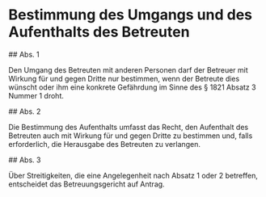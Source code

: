 # Bestimmung des Umgangs und des Aufenthalts des Betreuten



\#\# Abs. 1

 Den Umgang des Betreuten mit anderen Personen darf der Betreuer mit Wirkung für und gegen Dritte nur bestimmen, wenn der Betreute dies wünscht oder ihm eine konkrete Gefährdung im Sinne des § 1821 Absatz 3 Nummer 1 droht.

\#\# Abs. 2

 Die Bestimmung des Aufenthalts umfasst das Recht, den Aufenthalt des Betreuten auch mit Wirkung für und gegen Dritte zu bestimmen und, falls erforderlich, die Herausgabe des Betreuten zu verlangen.

\#\# Abs. 3

 Über Streitigkeiten, die eine Angelegenheit nach Absatz 1 oder 2 betreffen, entscheidet das Betreuungsgericht auf Antrag. 


